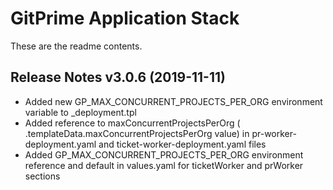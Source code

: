 # GitPrime Application Stack

These are the readme contents.

## Release Notes v3.0.6 (2019-11-11)
 * Added new GP_MAX_CONCURRENT_PROJECTS_PER_ORG environment variable to _deployment.tpl
 * Added reference to maxConcurrentProjectsPerOrg ( .templateData.maxConcurrentProjectsPerOrg value) in pr-worker-deployment.yaml and ticket-worker-deployment.yaml files
 * Added GP_MAX_CONCURRENT_PROJECTS_PER_ORG environment reference and default in values.yaml for ticketWorker and prWorker sections
